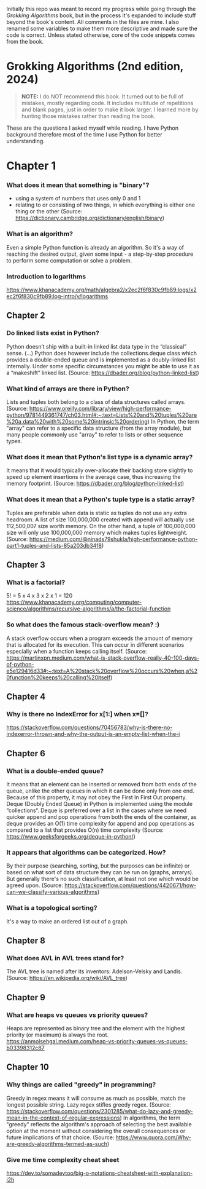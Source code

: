 Initially this repo was meant to record my progress while going through the _Grokking Algorithms_ book, but in the process it's expanded to include stuff beyond the book's content. All comments in the files are mine. I also renamed some variables to make them more descriptive and made sure the code is correct. Unless stated otherwise, core of the code snippets comes from the book.

# Grokking Algorithms (2nd edition, 2024)

> **NOTE:** I do NOT recommend this book. 
> It turned out to be full of mistakes, mostly regarding code.
> It includes multitude of repetitions and blank pages, just in order to make it look larger.
> I learned more by hunting those mistakes rather than reading the book.

These are the questions I asked myself while reading. 
I have Python background therefore most of the time I use Python for better understanding.

# Chapter 1

### What does it mean that something is "binary"?
- using a system of numbers that uses only 0 and 1
- relating to or consisting of two things, in which everything is either one thing or the other 
(Source: https://dictionary.cambridge.org/dictionary/english/binary)

### What is an algorithm?
Even a simple Python function is already an algorithm. So it's a way of reaching the desired output, given
some input - a step-by-step procedure to perform some computation or solve a problem.

### Introduction to logarithms
https://www.khanacademy.org/math/algebra2/x2ec2f6f830c9fb89:logs/x2ec2f6f830c9fb89:log-intro/v/logarithms

## Chapter 2

### Do linked lists exist in Python?
Python doesn’t ship with a built-in linked list data type in the “classical” sense. (...)
Python does however include the collections.deque class which provides a double-ended queue and is implemented as a doubly-linked list internally. 
Under some specific circumstances you might be able to use it as a “makeshift” linked list. 
(Source: https://dbader.org/blog/python-linked-list)

### What kind of arrays are there in Python?
Lists and tuples both belong to a class of data structures called arrays.
(Source: https://www.oreilly.com/library/view/high-performance-python/9781449361747/ch03.html#:~:text=Lists%20and%20tuples%20are%20a,data%20with%20some%20intrinsic%20ordering)
In Python, the term "array" can refer to a specific data structure (from the array module), but many people commonly use "array" to refer to lists or other sequence types.

### What does it mean that Python's list type is a dynamic array?
It means that it would typically over-allocate their backing store slightly to speed up element insertions in the average case, 
thus increasing the memory footprint. 
(Source: https://dbader.org/blog/python-linked-list)

### What does it mean that a Python's tuple type is a static array?
Tuples are preferable when data is static as tuples do not use any extra headroom. 
A list of size 100,000,000 created with append will actually use 112,500,007 size worth memory. 
On the other hand, a tuple of 100,000,000 size will only use 100,000,000 memory which makes tuples lightweight.
(Source: https://medium.com/@ninads79shukla/high-performance-python-part1-tuples-and-lists-85a203db34f8)

## Chapter 3

### What is a factorial?
5! = 5 x 4 x 3 x 2 x 1 = 120
https://www.khanacademy.org/computing/computer-science/algorithms/recursive-algorithms/a/the-factorial-function

### So what does the famous stack-overflow mean? :)
A stack overflow occurs when a program exceeds the amount of memory that is allocated for its execution. 
This can occur in different scenarios especially when a function keeps calling itself.
(Source: https://martinxpn.medium.com/what-is-stack-overflow-really-40-100-days-of-python-e5e129416d33#:~:text=A%20stack%20overflow%20occurs%20when,a%20function%20keeps%20calling%20itself)

## Chapter 4

### Why is there no IndexError for x[1:] when x=[]?
https://stackoverflow.com/questions/70456783/why-is-there-no-indexerror-thrown-and-why-the-output-is-an-empty-list-when-the-i

## Chapter 6

### What is a double-ended queue?
It means that an element can be inserted or removed from both ends of the queue, unlike the other queues in which it can be done only from one end. Because of this property, it may not obey the First In First Out property. Deque (Doubly Ended Queue) in Python is implemented using the module “collections“. Deque is preferred over a list in the cases where we need quicker append and pop operations from both the ends of the container, as deque provides an O(1) time complexity for append and pop operations as compared to a list that provides O(n) time complexity
(Source: https://www.geeksforgeeks.org/deque-in-python/)

### It appears that algorithms can be categorized. How?
By their purpose (searching, sorting, but the purposes can be infinite) or based on what sort of data structure they can be run on (graphs, arrarys).
But generally there's no such classification, at least not one which would be agreed upon.
(Source: https://stackoverflow.com/questions/4420671/how-can-we-classify-various-algorithms)

### What is a topological sorting?
It's a way to make an ordered list out of a graph.

## Chapter 8

### What does AVL in AVL trees stand for?
The AVL tree is named after its inventors: Adelson-Velsky and Landis.
(Source: https://en.wikipedia.org/wiki/AVL_tree)

## Chapter 9

### What are heaps vs queues vs priority queues?
Heaps are represented as binary tree and the element with the highest priority (or maximum) is always the root.
https://anmolsehgal.medium.com/heap-vs-priority-queues-vs-queues-b03398312c87

## Chapter 10

### Why things are called "greedy" in programming?
Greedy in regex means it will consume as much as possible, match the longest possible string.
Lazy regex stifles greedy regex.
(Source: https://stackoverflow.com/questions/2301285/what-do-lazy-and-greedy-mean-in-the-context-of-regular-expressions)
In algorithms, the term "greedy" reflects the algorithm's approach of selecting the best available option at the moment without considering the overall consequences or future implications of that choice.
(Source: https://www.quora.com/Why-are-greedy-algorithms-termed-as-such)

### Give me time complexity cheat sheet
https://dev.to/somadevtoo/big-o-notations-cheatsheet-with-explanation-i2h
